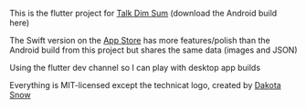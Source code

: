 This is the flutter project for [Talk Dim Sum](http://talkdimsum.com) (download the Android build here)

The Swift version on the [App Store](https://apps.apple.com/us/app/talk-dim-sum/id953929066) has more features/polish than the Android build from this project but shares the same data (images and JSON)

Using the flutter dev channel so I can play with desktop app builds

Everything is MIT-licensed except the technicat logo, created by [Dakota Snow](http://espressyourself.coffee/)

